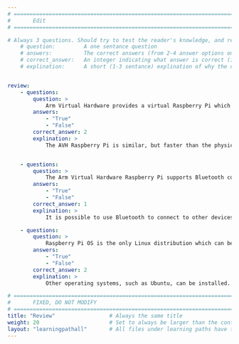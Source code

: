 ```yaml
---
# ================================================================================
#       Edit
# ================================================================================

# Always 3 questions. Should try to test the reader's knowledge, and reinforce the key points you want them to remember.
    # question:         A one sentance question
    # answers:          The correct answers (from 2-4 answer options only). Should be surrounded by quotes.
    # correct_answer:   An integer indicating what answer is correct (index starts from 0)
    # explination:      A short (1-3 sentance) explination of why the correct answer is correct. Can add aditional context if desired


review:
    - questions:
        question: >
            Arm Virtual Hardware provides a virtual Raspberry Pi which is similar, but slower than a real Raspberry Pi.
        answers:
            - "True"
            - "False"
        correct_answer: 2                     
        explination: >
            The AVH Raspberry Pi is similar, but faster than the physical Raspberry Pi. 


    - questions:
        question: >
            The Arm Virtual Hardware Raspberry Pi supports Bluetooth connections with other devices in AVH
        answers:
            - "True"
            - "False"
        correct_answer: 1                     
        explination: >
            It is possible to use Bluetooth to connect to other devices in AVH

    - questions:
        question: >
            Raspberry Pi OS is the only Linux distribution which can be run on the virtual Raspberry Pi in AVH
        answers:
            - "True"
            - "False"
        correct_answer: 2                     
        explination: >
            Other operating systems, such as Ubuntu, can be installed. 

# ================================================================================
#       FIXED, DO NOT MODIFY
# ================================================================================
title: "Review"                 # Always the same title
weight: 20                      # Set to always be larger than the content in this path
layout: "learningpathall"       # All files under learning paths have this same wrapper
---
```

